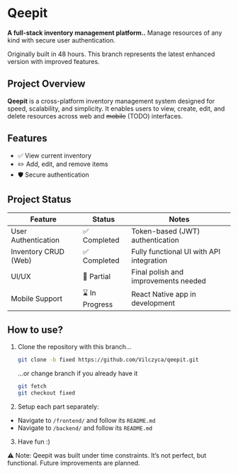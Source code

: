 # Qeepit  
**A full-stack inventory management platform..** Manage resources of any kind with secure user authentication.

Originally built in 48 hours. This branch represents the latest enhanced version with improved features.

## Project Overview  
**Qeepit** is a cross-platform inventory management system designed for speed, scalability, and simplicity. It enables users to view, create, edit, and delete resources across web and ~~mobile~~ (TODO) interfaces.

## Features
- ✅ View current inventory
- ✏️ Add, edit, and remove items
- 🛡️ Secure authentication


## Project Status

| Feature              | Status        | Notes                                    |
|----------------------|---------------|------------------------------------------|
| User Authentication  | ✅ Completed   | Token-based (JWT) authentication         |
| Inventory CRUD (Web) | ✅ Completed   | Fully functional UI with API integration |
| UI/UX                | 🔄 Partial     | Final polish and improvements needed     |
| Mobile Support       | ⌛ In Progress | React Native app in development          |



## How to use?

1. Clone the repository with this branch...
    ```bash
    git clone -b fixed https://github.com/Vilczyca/qeepit.git
    ```
   ...or change branch if you already have it
   ```bash
   git fetch
   git checkout fixed
   ```

2. Setup each part separately:
- Navigate to `/frontend/` and follow its `README.md`
- Navigate to `/backend/` and follow its `README.md`

3. Have fun :)

⚠️ Note: Qeepit was built under time constraints. It’s not perfect, but functional. Future improvements are planned.